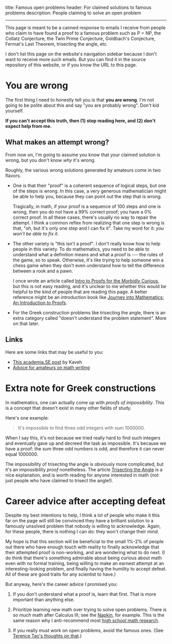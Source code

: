 title: Famous open problems
header: For claimed solutions to famous problems
description: People claiming to solve an open problem

---

This page is meant to be a canned response to emails I receive from
people who claim to have found a proof to a famous
problem such as P = NP, the Collatz Conjecture, the Twin Prime Conjecture,
Goldbach's Conjecture, Fermat's Last Theorem, trisecting the angle, etc.

I don't list this page on the website's navigation sidebar
because I don't want to receive more such emails.
But you can find it in the source repository of this website,
or if you know the URL to this page.

# You are wrong

The first thing I need to honestly tell you is that **you are wrong**.
I'm not going to be polite about this and say "you are probably wrong".
Don't kid yourself.

**If you can't accept this truth,
then (1) stop reading here, and (2) don't expect help from me.**

## What makes an attempt wrong?

From now on, I'm going to assume you know that your claimed solution is wrong,
but you don't know _why_ it's wrong.

Roughly, the various wrong solutions generated by amateurs come in two flavors.

- One is that their "proof" is a coherent sequence of logical steps,
  but one of the steps is wrong.
  In this case, a very generous mathematician might be able to help you,
  because they can point out the step that is wrong.

  Tragically, in math, if your proof is a sequence of 100 steps and one is wrong,
  then you do not have a 99% correct proof; you have a 0% correct proof.
  In all these cases, there's usually no way to repair the attempt.
  I think a common reflex from realizing that one step is wrong
  is that, "oh, but it's only one step and I can fix it".
  Take my word for it: _you won't be able to fix it_.

- The other variety is "this isn't a proof".
  I don't really know how to help people in this variety.
  To do mathematics, you need to be able to understand what a definition means
  and what a proof is --- the rules of the game, so to speak.
  Otherwise, it's like trying to help someone win a chess game when they don't
  even understand how to tell the difference between a rook and a pawn.

  I once wrote an article called
  [Intro to Proofs for the Morbidly Curious](/handouts/NaturalProof/NaturalProof.pdf),
  but this is not easy reading, and it's unclear to me whether this would be
  helpful to the kind of people that are reading this page.
  A better reference might be an introduction book like
  [Journey into Mathematics: An Introduction to Proofs][rotman].

- For the Greek construction problems like trisecting the angle,
  there is an extra category called "doesn't understand the problem statement".
  More on that later.

[rotman]: https://store.doverpublications.com/0486453065.html

## Links

Here are some links that may be useful to you:

- [This academia.SE post](https://academia.stackexchange.com/a/18570/186172) by Kaveh
- [Advice for amateurs on math writing](https://cohn.mit.edu/advice/)

# Extra note for Greek constructions

In mathematics, one can actually come up with _proofs of impossibility_.
This is a concept that doesn't exist in many other fields of study.

Here's one example:

> It's impossible to find three odd integers with sum 1000000.

When I say this, it's not because we tried really hard to find such integers
and eventually gave up and decreed the task as impossible.
It's because we have a proof: the sum three odd numbers is odd,
and therefore it can never equal 1000000.

The impossibility of trisecting the angle is obviously more complicated,
but it's an impossibility _proof_ nonetheless.
The article [Trisecting the Angle][trisect] is a nice explanation,
and is worth reading for anyone interested in math
(not just people who have claimed to trisect the angle!).

[trisect]: https://www.cs.princeton.edu/~chazelle/courses/BIB/trisect.html

# Career advice after accepting defeat

Despite my best intentions to help,
I think a lot of people who make it this far on the page
will still be convinced they have a brilliant solution
to a famously unsolved problem that nobody is willing to acknowledge.
Again, for these people, there is nothing I can do: they won't change their mind.

My hope is that this section will be beneficial to the small 1%-2%
of people out there who have enough touch with reality
to finally acknowledge that their attempted proof is non-working,
and are wondering what to do next.
(I do think that there's something admirable about being curious about math
even with no formal training, being willing to make an earnest attempt at an
interesting-looking problem, and finally having the humility to accept defeat.
All of these are good traits for any scientist to have.)

But anyway, here's the career advice I promised you:

1. If you don't understand what a proof is, learn that first.
   That is more important than anything else.

2. Prioritize learning new math over trying to solve open problems.
   There is _so much_ math after Calculus III;
   see the [Napkin](napkin.html), for example.
   This is the same reason why I anti-recommend most
   [high school math research](https://web.evanchen.cc/faq-school.html#S-5).

3. If you really must work on open problems, avoid the famous ones.
   (See [Terence Tao's thoughts on that][tao-famous].)

[tao-famous]: https://terrytao.wordpress.com/career-advice/dont-prematurely-obsess-on-a-single-big-problem-or-big-theory/
